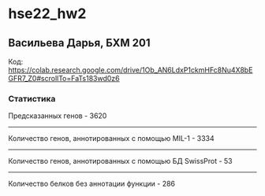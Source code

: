 # hse22_hw2
## Васильева Дарья, БХМ 201
Код: https://colab.research.google.com/drive/1Ob_AN6LdxP1ckmHFc8Nu4X8bEGFR7_Z0#scrollTo=FaTs183wd0z6


### Статистика

Предсказанных генов - 3620
***
Количество генов, аннотированных с помощью MIL-1 - 3334
***
Количество генов, аннотированных с помощью БД SwissProt - 53
***
Количество белков без аннотации функции - 286
